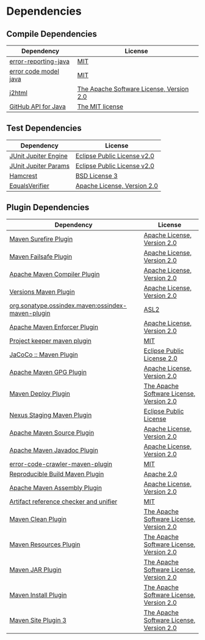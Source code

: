 <!-- @formatter:off -->
# Dependencies

## Compile Dependencies

| Dependency                 | License                                       |
| -------------------------- | --------------------------------------------- |
| [error-reporting-java][0]  | [MIT][1]                                      |
| [error code model java][2] | [MIT][1]                                      |
| [j2html][4]                | [The Apache Software License, Version 2.0][5] |
| [GitHub API for Java][6]   | [The MIT license][7]                          |

## Test Dependencies

| Dependency                | License                          |
| ------------------------- | -------------------------------- |
| [JUnit Jupiter Engine][8] | [Eclipse Public License v2.0][9] |
| [JUnit Jupiter Params][8] | [Eclipse Public License v2.0][9] |
| [Hamcrest][12]            | [BSD License 3][13]              |
| [EqualsVerifier][14]      | [Apache License, Version 2.0][5] |

## Plugin Dependencies

| Dependency                                              | License                                       |
| ------------------------------------------------------- | --------------------------------------------- |
| [Maven Surefire Plugin][16]                             | [Apache License, Version 2.0][17]             |
| [Maven Failsafe Plugin][18]                             | [Apache License, Version 2.0][17]             |
| [Apache Maven Compiler Plugin][20]                      | [Apache License, Version 2.0][17]             |
| [Versions Maven Plugin][22]                             | [Apache License, Version 2.0][17]             |
| [org.sonatype.ossindex.maven:ossindex-maven-plugin][24] | [ASL2][5]                                     |
| [Apache Maven Enforcer Plugin][26]                      | [Apache License, Version 2.0][17]             |
| [Project keeper maven plugin][28]                       | [MIT][1]                                      |
| [JaCoCo :: Maven Plugin][30]                            | [Eclipse Public License 2.0][31]              |
| [Apache Maven GPG Plugin][32]                           | [Apache License, Version 2.0][5]              |
| [Maven Deploy Plugin][34]                               | [The Apache Software License, Version 2.0][5] |
| [Nexus Staging Maven Plugin][36]                        | [Eclipse Public License][37]                  |
| [Apache Maven Source Plugin][38]                        | [Apache License, Version 2.0][17]             |
| [Apache Maven Javadoc Plugin][40]                       | [Apache License, Version 2.0][17]             |
| [error-code-crawler-maven-plugin][42]                   | [MIT][1]                                      |
| [Reproducible Build Maven Plugin][44]                   | [Apache 2.0][5]                               |
| [Apache Maven Assembly Plugin][46]                      | [Apache License, Version 2.0][17]             |
| [Artifact reference checker and unifier][48]            | [MIT][1]                                      |
| [Maven Clean Plugin][50]                                | [The Apache Software License, Version 2.0][5] |
| [Maven Resources Plugin][52]                            | [The Apache Software License, Version 2.0][5] |
| [Maven JAR Plugin][54]                                  | [The Apache Software License, Version 2.0][5] |
| [Maven Install Plugin][56]                              | [The Apache Software License, Version 2.0][5] |
| [Maven Site Plugin 3][58]                               | [The Apache Software License, Version 2.0][5] |

[28]: https://github.com/exasol/project-keeper-maven-plugin
[30]: https://www.eclemma.org/jacoco/index.html
[0]: https://github.com/exasol/error-reporting-java
[7]: https://www.opensource.org/licenses/mit-license.php
[5]: http://www.apache.org/licenses/LICENSE-2.0.txt
[16]: https://maven.apache.org/surefire/maven-surefire-plugin/
[36]: http://www.sonatype.com/public-parent/nexus-maven-plugins/nexus-staging/nexus-staging-maven-plugin/
[50]: http://maven.apache.org/plugins/maven-clean-plugin/
[1]: https://opensource.org/licenses/MIT
[18]: https://maven.apache.org/surefire/maven-failsafe-plugin/
[22]: http://www.mojohaus.org/versions-maven-plugin/
[13]: http://opensource.org/licenses/BSD-3-Clause
[20]: https://maven.apache.org/plugins/maven-compiler-plugin/
[32]: http://maven.apache.org/plugins/maven-gpg-plugin/
[31]: https://www.eclipse.org/legal/epl-2.0/
[37]: http://www.eclipse.org/legal/epl-v10.html
[44]: http://zlika.github.io/reproducible-build-maven-plugin
[54]: http://maven.apache.org/plugins/maven-jar-plugin/
[2]: https://github.com/exasol/error-code-model-java
[17]: https://www.apache.org/licenses/LICENSE-2.0.txt
[26]: https://maven.apache.org/enforcer/maven-enforcer-plugin/
[9]: https://www.eclipse.org/legal/epl-v20.html
[4]: http://j2html.com
[56]: http://maven.apache.org/plugins/maven-install-plugin/
[8]: https://junit.org/junit5/
[24]: https://sonatype.github.io/ossindex-maven/maven-plugin/
[14]: http://www.jqno.nl/equalsverifier
[38]: https://maven.apache.org/plugins/maven-source-plugin/
[12]: http://hamcrest.org/JavaHamcrest/
[34]: http://maven.apache.org/plugins/maven-deploy-plugin/
[58]: http://maven.apache.org/plugins/maven-site-plugin/
[6]: https://github-api.kohsuke.org/
[52]: http://maven.apache.org/plugins/maven-resources-plugin/
[40]: https://maven.apache.org/plugins/maven-javadoc-plugin/
[42]: https://github.com/exasol/error-code-crawler-maven-plugin
[48]: https://github.com/exasol/artifact-reference-checker-maven-plugin
[46]: https://maven.apache.org/plugins/maven-assembly-plugin/
